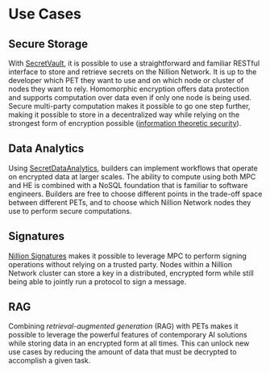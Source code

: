 # Use Cases

## Secure Storage

With [SecretVault](/build/secretVault-secretDataAnalytics/overview), it is possible to use a straightforward and familiar RESTful interface to store and retrieve secrets on the Nillion Network. It is up to the developer which PET they want to use and on which node or cluster of nodes they want to rely. Homomorphic encryption offers data protection and supports computation over data even if only one node is being used. Secure multi-party computation makes it possible to go one step further, making it possible to store in a decentralized way while relying on the strongest form of encryption possible ([information theoretic security](https://en.wikipedia.org/wiki/Information-theoretic_security)).

## Data Analytics

Using [SecretDataAnalytics](/build/secretVault-secretDataAnalytics/overview), builders can implement workflows that operate on encrypted data at larger scales. The ability to compute using both MPC and HE is combined with a NoSQL foundation that is familiar to software engineers. Builders are free to choose different points in the trade-off space between different PETs, and to choose which Nillion Network nodes they use to perform secure computations.

## Signatures

[Nillion Signatures](/build/secretSigner/overview) makes it possible to leverage MPC to perform signing operations without relying on a trusted party. Nodes within a Nillion Network cluster can store a key in a distributed, encrypted form while still being able to jointly run a protocol to sign a message.

## RAG

Combining _retrieval-augmented generation_ (RAG) with PETs makes it possible to leverage the powerful features of contemporary AI solutions while storing data in an encrypted form at all times. This can unlock new use cases by reducing the amount of data that must be decrypted to accomplish a given task.
